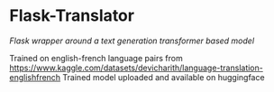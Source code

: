 # Flask-Translator
*Flask wrapper around a text generation transformer based model* 

Trained on english-french language pairs from https://www.kaggle.com/datasets/devicharith/language-translation-englishfrench
Trained model uploaded and available on huggingface
